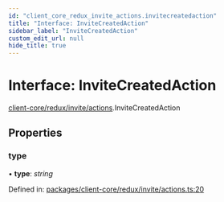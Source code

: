 ```yaml
---
id: "client_core_redux_invite_actions.invitecreatedaction"
title: "Interface: InviteCreatedAction"
sidebar_label: "InviteCreatedAction"
custom_edit_url: null
hide_title: true
---
```


# Interface: InviteCreatedAction

[client-core/redux/invite/actions](../modules/client_core_redux_invite_actions.md).InviteCreatedAction

## Properties

### type

• **type**: *string*

Defined in: [packages/client-core/redux/invite/actions.ts:20](https://github.com/xr3ngine/xr3ngine/blob/5a0f83ed8/packages/client-core/redux/invite/actions.ts#L20)
